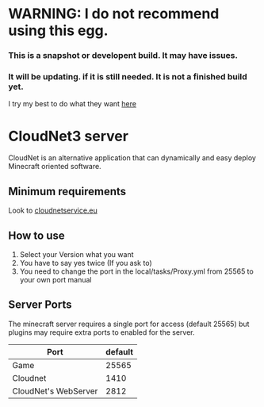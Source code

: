 # WARNING: I do not recommend using this egg.
### This is a snapshot or developent build. It may have issues.
### It will be updating. if it is still needed. It is not a finished build yet.
I try my best to do what they want [here](https://github.com/parkervcp/eggs/issues/1245)

# CloudNet3 server
CloudNet is an alternative application that can dynamically and easy deploy Minecraft oriented software.

## Minimum requirements
Look to [cloudnetservice.eu](https://cloudnetservice.eu/docs/3.4/setup/requirements)

## How to use
1. Select your Version what you want
2. You have to say yes twice (If you ask to)
3. You need to change the port in the local/tasks/Proxy.yml from 25565 to your own port manual


## Server Ports
The minecraft server requires a single port for access (default 25565) but plugins may require extra ports to enabled for the server.


| Port  | default |
|-------|---------|
| Game | 25565 |
| Cloudnet | 1410 |
| CloudNet's WebServer | 2812 |
